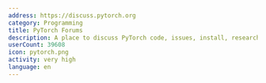 ```yaml
---
address: https://discuss.pytorch.org
category: Programming
title: PyTorch Forums
description: A place to discuss PyTorch code, issues, install, research
userCount: 39608
icon: pytorch.png
activity: very high
language: en
---
```

